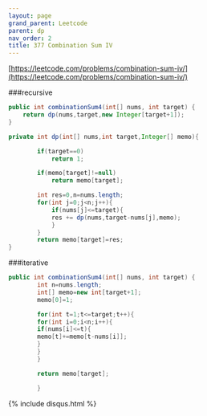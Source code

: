 ```yaml
---
layout: page 
grand_parent: Leetcode 
parent: dp 
nav_order: 2 
title: 377 Combination Sum IV
---
```


[https://leetcode.com/problems/combination-sum-iv/](https://leetcode.com/problems/combination-sum-iv/)

###recursive

```java
public int combinationSum4(int[] nums, int target) {
    return dp(nums,target,new Integer[target+1]);
}

private int dp(int[] nums,int target,Integer[] memo){

        if(target==0)
            return 1;

        if(memo[target]!=null)
            return memo[target];

        int res=0,n=nums.length;
        for(int j=0;j<n;j++){
            if(nums[j]<=target){
            res += dp(nums,target-nums[j],memo);
            }
        }
        return memo[target]=res;
}
```

###iterative

```java
public int combinationSum4(int[] nums, int target) {
        int n=nums.length;
        int[] memo=new int[target+1];
        memo[0]=1;

        for(int t=1;t<=target;t++){
        for(int i=0;i<n;i++){
        if(nums[i]<=t){
        memo[t]+=memo[t-nums[i]];
        }
        }
        }

        return memo[target];

        }
```

{% include disqus.html %}
